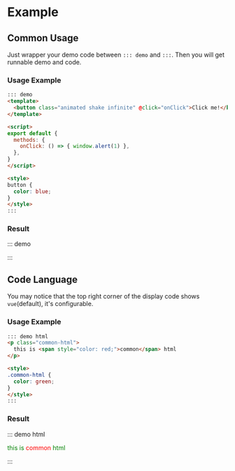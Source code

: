 # Example

## Common Usage

Just wrapper your demo code between `::: demo` and `:::`. Then you will get runnable demo and code.

### Usage Example

```md
::: demo
<template>
  <button class="animated shake infinite" @click="onClick">Click me!</button>
</template>

<script>
export default {
  methods: {
    onClick: () => { window.alert(1) },
  },
}
</script>

<style>
button {
  color: blue;
}
</style>
:::
```

### Result

::: demo
<template>
  <button class="animated shake infinite" @click="onClick">Click me!</button>
</template>

<script>
export default {
  methods: {
    onClick: () => { window.alert(1) },
  },
}
</script>

<style>
button {
  color: blue;
}
</style>
:::

## Code Language
You may notice that the top right corner of the display code shows `vue`(default), it's configurable.

### Usage Example

```md
::: demo html
<p class="common-html">
  this is <span style="color: red;">common</span> html
</p>

<style>
.common-html {
  color: green;
}
</style>
:::
```

### Result

::: demo html
<p class="common-html">
  this is <span style="color: red;">common</span> html
</p>

<style>
.common-html {
  color: green;
}
</style>
:::
